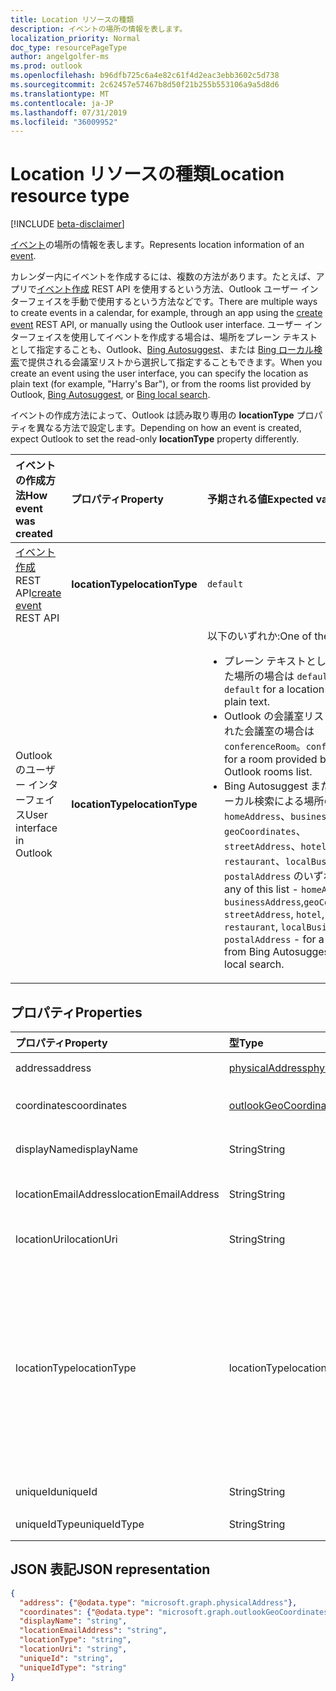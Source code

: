 ```yaml
---
title: Location リソースの種類
description: イベントの場所の情報を表します。
localization_priority: Normal
doc_type: resourcePageType
author: angelgolfer-ms
ms.prod: outlook
ms.openlocfilehash: b96dfb725c6a4e82c61f4d2eac3ebb3602c5d738
ms.sourcegitcommit: 2c62457e57467b8d50f21b255b553106a9a5d8d6
ms.translationtype: MT
ms.contentlocale: ja-JP
ms.lasthandoff: 07/31/2019
ms.locfileid: "36009952"
---
```

# <a name="location-resource-type"></a><span data-ttu-id="3d8c1-103">Location リソースの種類</span><span class="sxs-lookup"><span data-stu-id="3d8c1-103">Location resource type</span></span>

[!INCLUDE [beta-disclaimer](../../includes/beta-disclaimer.md)]

<span data-ttu-id="3d8c1-104">[イベント](event.md)の場所の情報を表します。</span><span class="sxs-lookup"><span data-stu-id="3d8c1-104">Represents location information of an [event](event.md).</span></span>

<span data-ttu-id="3d8c1-105">カレンダー内にイベントを作成するには、複数の方法があります。たとえば、アプリで[イベント作成](../api/user-post-events.md) REST API を使用するという方法、Outlook ユーザー インターフェイスを手動で使用するという方法などです。</span><span class="sxs-lookup"><span data-stu-id="3d8c1-105">There are multiple ways to create events in a calendar, for example, through an app using the [create event](../api/user-post-events.md) REST API, or manually using the Outlook user interface.</span></span> <span data-ttu-id="3d8c1-106">ユーザー インターフェイスを使用してイベントを作成する場合は、場所をプレーン テキストとして指定することも、Outlook、[Bing Autosuggest](https://blogs.bing.com/search/2013/02/20/a-look-at-autosuggest/)、または [Bing ローカル検索](https://blogs.bing.com/search/2010/08/17/local-search-on-m-bing-com/)で提供される会議室リストから選択して指定することもできます。</span><span class="sxs-lookup"><span data-stu-id="3d8c1-106">When you create an event using the user interface, you can specify the location as plain text (for example, "Harry's Bar"), or from the rooms list provided by Outlook, [Bing Autosuggest](https://blogs.bing.com/search/2013/02/20/a-look-at-autosuggest/), or [Bing local search](https://blogs.bing.com/search/2010/08/17/local-search-on-m-bing-com/).</span></span> 

<span data-ttu-id="3d8c1-107">イベントの作成方法によって、Outlook は読み取り専用の **locationType** プロパティを異なる方法で設定します。</span><span class="sxs-lookup"><span data-stu-id="3d8c1-107">Depending on how an event is created, expect Outlook to set the read-only **locationType** property differently.</span></span> 

| <span data-ttu-id="3d8c1-108">イベントの作成方法</span><span class="sxs-lookup"><span data-stu-id="3d8c1-108">How event was created</span></span>  | <span data-ttu-id="3d8c1-109">プロパティ</span><span class="sxs-lookup"><span data-stu-id="3d8c1-109">Property</span></span>   | <span data-ttu-id="3d8c1-110">予期される値</span><span class="sxs-lookup"><span data-stu-id="3d8c1-110">Expected value</span></span> |
|:----------|:-------|:--------------------------------|
| <span data-ttu-id="3d8c1-111">[イベント作成](../api/user-post-events.md) REST API</span><span class="sxs-lookup"><span data-stu-id="3d8c1-111">[create event](../api/user-post-events.md) REST API</span></span> | <span data-ttu-id="3d8c1-112">**locationType**</span><span class="sxs-lookup"><span data-stu-id="3d8c1-112">**locationType**</span></span> | `default` |
| <span data-ttu-id="3d8c1-113">Outlook のユーザー インターフェイス</span><span class="sxs-lookup"><span data-stu-id="3d8c1-113">User interface in Outlook</span></span> | <span data-ttu-id="3d8c1-114">**locationType**</span><span class="sxs-lookup"><span data-stu-id="3d8c1-114">**locationType**</span></span> | <span data-ttu-id="3d8c1-115">以下のいずれか:</span><span class="sxs-lookup"><span data-stu-id="3d8c1-115">One of the following:</span></span> <ul><li><span data-ttu-id="3d8c1-116">プレーン テキストとして入力された場所の場合は `default`。</span><span class="sxs-lookup"><span data-stu-id="3d8c1-116">`default` for a location entered as plain text.</span></span></li><li><span data-ttu-id="3d8c1-117">Outlook の会議室リストで提供された会議室の場合は `conferenceRoom`。</span><span class="sxs-lookup"><span data-stu-id="3d8c1-117">`conferenceRoom` for a room provided by the Outlook rooms list.</span></span></li><li><span data-ttu-id="3d8c1-118">Bing Autosuggest または Bing ローカル検索による場所の場合は、`homeAddress`、`businessAddress`、`geoCoordinates`、`streetAddress`、`hotel`、`restaurant`、`localBusiness`、`postalAddress` のいずれか。</span><span class="sxs-lookup"><span data-stu-id="3d8c1-118">Or, any of this list - `homeAddress`, `businessAddress`,`geoCoordinates`, `streetAddress`, `hotel`, `restaurant`, `localBusiness`, `postalAddress` - for a location from Bing Autosuggest or Bing local search.</span></span></li></ul> |




## <a name="properties"></a><span data-ttu-id="3d8c1-119">プロパティ</span><span class="sxs-lookup"><span data-stu-id="3d8c1-119">Properties</span></span>
| <span data-ttu-id="3d8c1-120">プロパティ</span><span class="sxs-lookup"><span data-stu-id="3d8c1-120">Property</span></span>  | <span data-ttu-id="3d8c1-121">型</span><span class="sxs-lookup"><span data-stu-id="3d8c1-121">Type</span></span>   | <span data-ttu-id="3d8c1-122">説明</span><span class="sxs-lookup"><span data-stu-id="3d8c1-122">Description</span></span>                                                     |
|:----------|:-------|:----------------------------------------------------------------|
| <span data-ttu-id="3d8c1-123">address</span><span class="sxs-lookup"><span data-stu-id="3d8c1-123">address</span></span> | [<span data-ttu-id="3d8c1-124">physicalAddress</span><span class="sxs-lookup"><span data-stu-id="3d8c1-124">physicalAddress</span></span>](physicaladdress.md) |<span data-ttu-id="3d8c1-125">場所の番地。</span><span class="sxs-lookup"><span data-stu-id="3d8c1-125">The street address of the location.</span></span> |
| <span data-ttu-id="3d8c1-126">coordinates</span><span class="sxs-lookup"><span data-stu-id="3d8c1-126">coordinates</span></span> | [<span data-ttu-id="3d8c1-127">outlookGeoCoordinates</span><span class="sxs-lookup"><span data-stu-id="3d8c1-127">outlookGeoCoordinates</span></span>](outlookgeocoordinates.md) | <span data-ttu-id="3d8c1-128">場所の地理的座標と標高。</span><span class="sxs-lookup"><span data-stu-id="3d8c1-128">The geographic coordinates and elevation of the location.</span></span> |
| <span data-ttu-id="3d8c1-129">displayName</span><span class="sxs-lookup"><span data-stu-id="3d8c1-129">displayName</span></span>  | <span data-ttu-id="3d8c1-130">String</span><span class="sxs-lookup"><span data-stu-id="3d8c1-130">String</span></span> | <span data-ttu-id="3d8c1-131">場所に関連付けられた名前。</span><span class="sxs-lookup"><span data-stu-id="3d8c1-131">The name associated with the location.</span></span>                       |
| <span data-ttu-id="3d8c1-132">locationEmailAddress</span><span class="sxs-lookup"><span data-stu-id="3d8c1-132">locationEmailAddress</span></span> | <span data-ttu-id="3d8c1-133">String</span><span class="sxs-lookup"><span data-stu-id="3d8c1-133">String</span></span> | <span data-ttu-id="3d8c1-134">場所のメール アドレス (省略可能)。</span><span class="sxs-lookup"><span data-stu-id="3d8c1-134">Optional email address of the location.</span></span> |
| <span data-ttu-id="3d8c1-135">locationUri</span><span class="sxs-lookup"><span data-stu-id="3d8c1-135">locationUri</span></span> | <span data-ttu-id="3d8c1-136">String</span><span class="sxs-lookup"><span data-stu-id="3d8c1-136">String</span></span> | <span data-ttu-id="3d8c1-137">場所を表す URI (省略可能)。</span><span class="sxs-lookup"><span data-stu-id="3d8c1-137">Optional URI representing the location.</span></span> |
| <span data-ttu-id="3d8c1-138">locationType</span><span class="sxs-lookup"><span data-stu-id="3d8c1-138">locationType</span></span> | <span data-ttu-id="3d8c1-139">locationType</span><span class="sxs-lookup"><span data-stu-id="3d8c1-139">locationType</span></span> | <span data-ttu-id="3d8c1-140">場所の種類。</span><span class="sxs-lookup"><span data-stu-id="3d8c1-140">The type of location.</span></span> <span data-ttu-id="3d8c1-141">可能な値は、`default`、`conferenceRoom`、`homeAddress`、`businessAddress`、`geoCoordinates`、`streetAddress`、`hotel`、`restaurant`、`localBusiness`、`postalAddress` です。</span><span class="sxs-lookup"><span data-stu-id="3d8c1-141">Possible values are: `default`, `conferenceRoom`, `homeAddress`, `businessAddress`,`geoCoordinates`, `streetAddress`, `hotel`, `restaurant`, `localBusiness`, `postalAddress`.</span></span> <span data-ttu-id="3d8c1-142">読み取り専用。</span><span class="sxs-lookup"><span data-stu-id="3d8c1-142">Read-only.</span></span>|
| <span data-ttu-id="3d8c1-143">uniqueId</span><span class="sxs-lookup"><span data-stu-id="3d8c1-143">uniqueId</span></span> | <span data-ttu-id="3d8c1-144">String</span><span class="sxs-lookup"><span data-stu-id="3d8c1-144">String</span></span> | <span data-ttu-id="3d8c1-145">内部使用のために用意されています。</span><span class="sxs-lookup"><span data-stu-id="3d8c1-145">For internal use only.</span></span>|
| <span data-ttu-id="3d8c1-146">uniqueIdType</span><span class="sxs-lookup"><span data-stu-id="3d8c1-146">uniqueIdType</span></span> | <span data-ttu-id="3d8c1-147">String</span><span class="sxs-lookup"><span data-stu-id="3d8c1-147">String</span></span> | <span data-ttu-id="3d8c1-148">内部使用のみ。</span><span class="sxs-lookup"><span data-stu-id="3d8c1-148">For internal use only.</span></span> |


## <a name="json-representation"></a><span data-ttu-id="3d8c1-149">JSON 表記</span><span class="sxs-lookup"><span data-stu-id="3d8c1-149">JSON representation</span></span>

<!-- {
  "blockType": "resource",
  "optionalProperties": [

  ],
  "@odata.type": "microsoft.graph.location"
}-->
```json
{
  "address": {"@odata.type": "microsoft.graph.physicalAddress"},
  "coordinates": {"@odata.type": "microsoft.graph.outlookGeoCoordinates"},
  "displayName": "string",
  "locationEmailAddress": "string",
  "locationType": "string",
  "locationUri": "string",
  "uniqueId": "string",
  "uniqueIdType": "string"
}

```



<!-- uuid: 8fcb5dbc-d5aa-4681-8e31-b001d5168d79
2015-10-25 14:57:30 UTC -->
<!--
{
  "type": "#page.annotation",
  "description": "location resource",
  "keywords": "",
  "section": "documentation",
  "tocPath": "",
  "suppressions": []
}
-->
